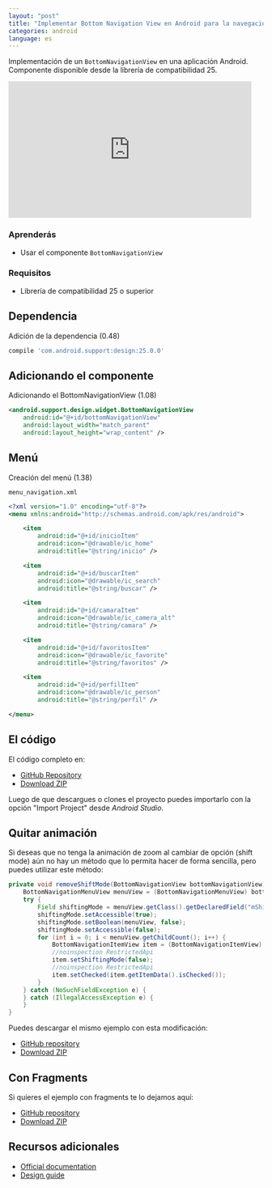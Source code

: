 ```yaml
---
layout: "post"
title: "Implementar Bottom Navigation View en Android para la navegación"
categories: android
language: es
---
```

Implementación de un `BottomNavigationView` en una aplicación Android. Componente disponible desde la librería de compatibilidad 25.

<iframe width="480" height="270" src="https://www.youtube.com/embed/aTPwcWQIckw" frameborder="0" allow="accelerometer; autoplay; encrypted-media; gyroscope; picture-in-picture" allowfullscreen></iframe>

### Aprenderás
* Usar el componente `BottomNavigationView`

### Requisitos
* Librería de compatibilidad 25 o superior

## Dependencia
Adición de la dependencia (0.48)

```groovy
compile 'com.android.support:design:25.0.0'
```

## Adicionando el componente
Adicionando el BottomNavigationView (1.08)

```xml
<android.support.design.widget.BottomNavigationView  
    android:id="@+id/bottomNavigationView"
    android:layout_width="match_parent"
    android:layout_height="wrap_content" />
```

## Menú
Creación del menú (1.38)

`menu_navigation.xml`

```xml
<?xml version="1.0" encoding="utf-8"?>  
<menu xmlns:android="http://schemas.android.com/apk/res/android">

    <item
        android:id="@+id/inicioItem"
        android:icon="@drawable/ic_home"
        android:title="@string/inicio" />

    <item
        android:id="@+id/buscarItem"
        android:icon="@drawable/ic_search"
        android:title="@string/buscar" />

    <item
        android:id="@+id/camaraItem"
        android:icon="@drawable/ic_camera_alt"
        android:title="@string/camara" />

    <item
        android:id="@+id/favoritosItem"
        android:icon="@drawable/ic_favorite"
        android:title="@string/favoritos" />

    <item
        android:id="@+id/perfilItem"
        android:icon="@drawable/ic_person"
        android:title="@string/perfil" />

</menu>
```

## El código

El código completo en:

* [GitHub Repository](https://github.com/adanieldev/BottomNavigationViewSample)
* [Download ZIP](https://github.com/adanieldev/BottomNavigationViewSample/archive/master.zip)

Luego de que descargues o clones el proyecto puedes importarlo con la opción "Import Project" desde *Android Studio*.

## Quitar animación

Si deseas que no tenga la animación de zoom al cambiar de opción (shift mode) aún no hay un método que lo permita hacer de forma sencilla, pero puedes utilizar este método:

```java
private void removeShiftMode(BottomNavigationView bottomNavigationView) {
    BottomNavigationMenuView menuView = (BottomNavigationMenuView) bottomNavigationView.getChildAt(0);
    try {
        Field shiftingMode = menuView.getClass().getDeclaredField("mShiftingMode");
        shiftingMode.setAccessible(true);
        shiftingMode.setBoolean(menuView, false);
        shiftingMode.setAccessible(false);
        for (int i = 0; i < menuView.getChildCount(); i++) {
            BottomNavigationItemView item = (BottomNavigationItemView) menuView.getChildAt(i);
            //noinspection RestrictedApi
            item.setShiftingMode(false);
            //noinspection RestrictedApi
            item.setChecked(item.getItemData().isChecked());
        }
    } catch (NoSuchFieldException e) {
    } catch (IllegalAccessException e) {
    }
}
```

Puedes descargar el mismo ejemplo con esta modificación:

* [GitHub repository](https://github.com/adanieldev/BottomNavigationViewSample/tree/remove-shift)
* [Download ZIP](https://github.com/adanieldev/BottomNavigationViewSample/archive/remove-shift.zip)

## Con Fragments

Si quieres el ejemplo con fragments te lo dejamos aquí:

* [GitHub repository](https://github.com/adanieldev/BottomNavigationViewSample/tree/fragments)
* [Download ZIP](https://github.com/adanieldev/BottomNavigationViewSample/archive/fragments.zip)

## Recursos adicionales

* [Official documentation](https://developer.android.com/reference/android/support/design/widget/BottomNavigationView.html)
* [Design guide](https://material.io/design/components/bottom-navigation.html)